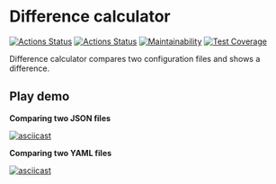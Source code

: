 # Difference calculator

[![Actions Status](https://github.com/Lasterius/frontend-project-46/workflows/hexlet-check/badge.svg)](https://github.com/Lasterius/frontend-project-46/actions)
[![Actions Status](https://github.com/Lasterius/frontend-project-46/actions/workflows/my-check.yml/badge.svg)](https://github.com/Lasterius/frontend-project-46/actions/workflows/my-check.yml)
[![Maintainability](https://api.codeclimate.com/v1/badges/f32fb4f552222284efdd/maintainability)](https://codeclimate.com/github/Lasterius/frontend-project-46/maintainability)
[![Test Coverage](https://api.codeclimate.com/v1/badges/f32fb4f552222284efdd/test_coverage)](https://codeclimate.com/github/Lasterius/frontend-project-46/test_coverage)

Difference calculator compares two configuration files and shows a difference.

## Play demo

**Comparing two JSON files**

[![asciicast](https://asciinema.org/a/zJwt4Rte9LzCx0FusB1orNsuo.svg)](https://asciinema.org/a/zJwt4Rte9LzCx0FusB1orNsuo)

**Comparing two YAML files**

[![asciicast](https://asciinema.org/a/TgXk2vmPmZ3l8OpYfWssxTCPA.svg)](https://asciinema.org/a/TgXk2vmPmZ3l8OpYfWssxTCPA)

